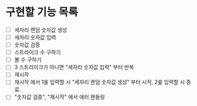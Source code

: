 # 구현할 기능 목록

- [ ] 세자리 랜덤 숫자값 생성
- [ ] 세자리 숫자값 입력
- [ ] 숫자값 검증
- [ ] 스트라이크 수 구하기
- [ ] 볼 수 구하기
- [ ] 3 스트라이크가 아니면 "세자리 숫자값 입력" 부터 반복
- [ ] 재시작
- [ ] 재시작 에서 1을 입력할 시 "세자리 랜덤 숫자값 생성" 부터 시작, 2를 입력할 시 종료.
- [ ] "숫자값 검증", "재시작" 에서 에러 핸들링
